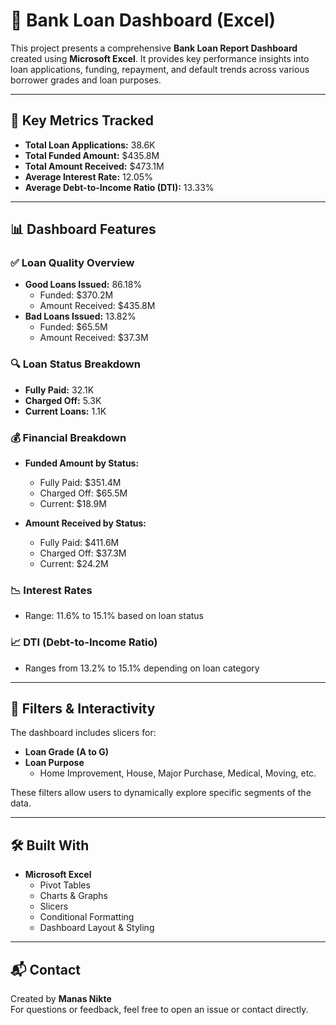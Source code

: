 # 🏦 Bank Loan Dashboard (Excel)

This project presents a comprehensive **Bank Loan Report Dashboard** created using **Microsoft Excel**. It provides key performance insights into loan applications, funding, repayment, and default trends across various borrower grades and loan purposes.

---

## 📌 Key Metrics Tracked

- **Total Loan Applications:** 38.6K  
- **Total Funded Amount:** $435.8M  
- **Total Amount Received:** $473.1M  
- **Average Interest Rate:** 12.05%  
- **Average Debt-to-Income Ratio (DTI):** 13.33%

---

## 📊 Dashboard Features

### ✅ Loan Quality Overview
- **Good Loans Issued:** 86.18%  
  - Funded: $370.2M  
  - Amount Received: $435.8M  
- **Bad Loans Issued:** 13.82%  
  - Funded: $65.5M  
  - Amount Received: $37.3M  

### 🔍 Loan Status Breakdown
- **Fully Paid:** 32.1K  
- **Charged Off:** 5.3K  
- **Current Loans:** 1.1K  

### 💰 Financial Breakdown
- **Funded Amount by Status:**  
  - Fully Paid: $351.4M  
  - Charged Off: $65.5M  
  - Current: $18.9M  

- **Amount Received by Status:**  
  - Fully Paid: $411.6M  
  - Charged Off: $37.3M  
  - Current: $24.2M  

### 📉 Interest Rates
- Range: 11.6% to 15.1% based on loan status

### 📈 DTI (Debt-to-Income Ratio)
- Ranges from 13.2% to 15.1% depending on loan category

---

## 🎯 Filters & Interactivity

The dashboard includes slicers for:

- **Loan Grade (A to G)**  
- **Loan Purpose**  
  - Home Improvement, House, Major Purchase, Medical, Moving, etc.

These filters allow users to dynamically explore specific segments of the data.

---

## 🛠 Built With

- **Microsoft Excel**
  - Pivot Tables
  - Charts & Graphs
  - Slicers
  - Conditional Formatting
  - Dashboard Layout & Styling

---

## 📬 Contact

Created by **Manas Nikte**  
For questions or feedback, feel free to open an issue or contact directly.
